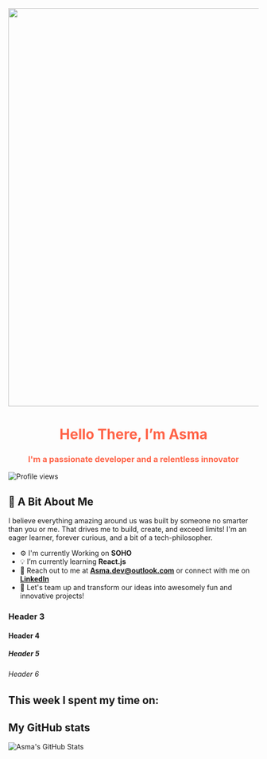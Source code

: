 <img src="//imgur.com/a/mnL2nVL" width="8000" height="800">

<h1 align="center" style="color:#ff6347;">Hello There, I’m Asma</h1>
<h3 align="center" style="color:#ff6347;">I'm a passionate developer and a relentless innovator</h3>

![Profile views](https://komarev.com/ghpvc/?username=asma-mo&color=blue)

## 🌟 A Bit About Me
I believe everything amazing around us was built by someone no smarter than you or me. That drives me to build, create, and exceed limits! I'm an eager learner, forever curious, and a bit of a tech-philosopher.


- ⚙️ I'm currently Working on **SOHO**
- 💡 I’m currently learning **React.js**
- 💬 Reach out to me at  **[Asma.dev@outlook.com](mailto:Asma.dev@outlook.com)** or connect with me on **[LinkedIn](https://www.linkedin.com/in/asma-alhadran/)**
- 🚀 Let's team up and transform our ideas into awesomely fun and innovative projects! 



### Header 3
#### Header 4
##### Header 5
###### Header 6

## This week I spent my time on:
<!--START_SECTION:waka-->
<!--END_SECTION:waka-->


## My GitHub stats
![Asma's GitHub Stats](https://github-readme-stats.vercel.app/api?username=asma-mo)
